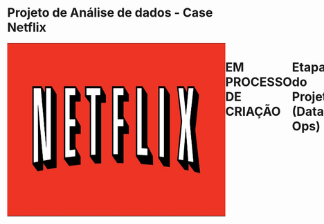 # Projeto de Análise de dados - Case Netflix
<div style="display: flex; justify-content: space-between;"> <br>
<img align="center"height="400" alt="coding-time" width = 1000 src="netflix.jpg">

# EM PROCESSO DE CRIAÇÃO

# Etapas do Projeto (Data Ops)
- Problema de Negócio
- Escolha das ferramentas (Softwares Utilizados)
- Mapeamento dos dados
- ETL e Análise Exploratória
- Desenvolvimento do Dashboard
- Insights e Recomendações

# Problema de Negócio
- 

# Softwares Utilizados

# ETL e Análise Exploratória

# Mapeamento dos dados

# Dashboard

# Insights e Recomendações




